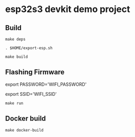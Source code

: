 # esp32s3 devkit demo project
## Build
```
make deps
```

```
. $HOME/export-esp.sh
```

```
make build
```

## Flashing Firmware
export PASSWORD='WIFI_PASSWORD'

export SSID='WIFI_SSID'

```
make run
```

## Docker build
```
make docker-build
```
